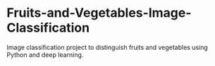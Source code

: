 # Fruits-and-Vegetables-Image-Classification
Image classification project to distinguish fruits and vegetables using Python and deep learning.
